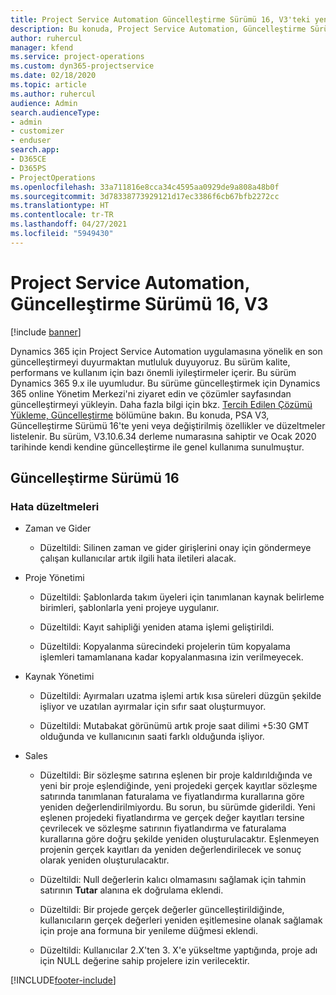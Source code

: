 ```yaml
---
title: Project Service Automation Güncelleştirme Sürümü 16, V3'teki yenilikler veya değişiklikler
description: Bu konuda, Project Service Automation, Güncelleştirme Sürümü 16, V3'teki özellikler ve düzeltmeler listelenir.
author: ruhercul
manager: kfend
ms.service: project-operations
ms.custom: dyn365-projectservice
ms.date: 02/18/2020
ms.topic: article
ms.author: ruhercul
audience: Admin
search.audienceType:
- admin
- customizer
- enduser
search.app:
- D365CE
- D365PS
- ProjectOperations
ms.openlocfilehash: 33a711816e8cca34c4595aa0929de9a808a48b0f
ms.sourcegitcommit: 3d78338773929121d17ec3386f6cb67bfb2272cc
ms.translationtype: HT
ms.contentlocale: tr-TR
ms.lasthandoff: 04/27/2021
ms.locfileid: "5949430"
---
```

# <a name="project-service-automation-update-release-16-v3"></a>Project Service Automation, Güncelleştirme Sürümü 16, V3

[!include [banner](../includes/psa-now-project-operations.md)]

Dynamics 365 için Project Service Automation uygulamasına yönelik en son güncelleştirmeyi duyurmaktan mutluluk duyuyoruz. Bu sürüm kalite, performans ve kullanım için bazı önemli iyileştirmeler içerir.  Bu sürüm Dynamics 365 9.x ile uyumludur. Bu sürüme güncelleştirmek için Dynamics 365 online Yönetim Merkezi'ni ziyaret edin ve çözümler sayfasından güncelleştirmeyi yükleyin. Daha fazla bilgi için bkz. [Tercih Edilen Çözümü Yükleme, Güncelleştirme](/dynamics365/project-service/upgrade-psa-home-page) bölümüne bakın.
Bu konuda, PSA V3, Güncelleştirme Sürümü 16'te yeni veya değiştirilmiş özellikler ve düzeltmeler listelenir. Bu sürüm, V3.10.6.34 derleme numarasına sahiptir ve Ocak 2020 tarihinde kendi kendine güncelleştirme ile genel kullanıma sunulmuştur.


## <a name="update-release-16"></a>Güncelleştirme Sürümü 16

### <a name="bug-fixes"></a>Hata düzeltmeleri

-   Zaman ve Gider

    -   Düzeltildi: Silinen zaman ve gider girişlerini onay için göndermeye çalışan kullanıcılar artık ilgili hata iletileri alacak.

-   Proje Yönetimi

    -   Düzeltildi: Şablonlarda takım üyeleri için tanımlanan kaynak belirleme birimleri, şablonlarla yeni projeye uygulanır.

    -   Düzeltildi: Kayıt sahipliği yeniden atama işlemi geliştirildi.

    -   Düzeltildi: Kopyalanma sürecindeki projelerin tüm kopyalama işlemleri tamamlanana kadar kopyalanmasına izin verilmeyecek.

-   Kaynak Yönetimi

    -   Düzeltildi: Ayırmaları uzatma işlemi artık kısa süreleri düzgün şekilde işliyor ve uzatılan ayırmalar için sıfır saat oluşturmuyor.

    -   Düzeltildi: Mutabakat görünümü artık proje saat dilimi +5:30 GMT olduğunda ve kullanıcının saati farklı olduğunda işliyor.

-   Sales

    -   Düzeltildi: Bir sözleşme satırına eşlenen bir proje kaldırıldığında ve yeni bir proje eşlendiğinde, yeni projedeki gerçek kayıtlar sözleşme satırında tanımlanan faturalama ve fiyatlandırma kurallarına göre yeniden değerlendirilmiyordu. Bu sorun, bu sürümde giderildi. Yeni eşlenen projedeki fiyatlandırma ve gerçek değer kayıtları tersine çevrilecek ve sözleşme satırının fiyatlandırma ve faturalama kurallarına göre doğru şekilde yeniden oluşturulacaktır. Eşlenmeyen projenin gerçek kayıtları da yeniden değerlendirilecek ve sonuç olarak yeniden oluşturulacaktır.

    -   Düzeltildi: Null değerlerin kalıcı olmamasını sağlamak için tahmin satırının **Tutar** alanına ek doğrulama eklendi.

    -   Düzeltildi: Bir projede gerçek değerler güncelleştirildiğinde, kullanıcıların gerçek değerleri yeniden eşitlemesine olanak sağlamak için proje ana formuna bir yenileme düğmesi eklendi.

    -   Düzeltildi: Kullanıcılar 2.X'ten 3. X'e yükseltme yaptığında, proje adı için NULL değerine sahip projelere izin verilecektir.



[!INCLUDE[footer-include](../includes/footer-banner.md)]